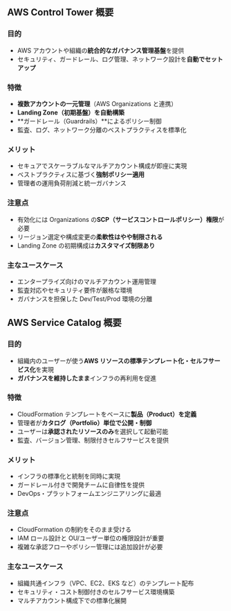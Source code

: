 ## AWS Control Tower 概要

### 目的

- AWS アカウントや組織の**統合的なガバナンス管理基盤**を提供
- セキュリティ、ガードレール、ログ管理、ネットワーク設計を**自動でセットアップ**

### 特徴

- **複数アカウントの一元管理**（AWS Organizations と連携）
- **Landing Zone（初期基盤）を自動構築**
- **ガードレール（Guardrails）**によるポリシー制御
- 監査、ログ、ネットワーク分離のベストプラクティスを標準化

### メリット

- セキュアでスケーラブルなマルチアカウント構成が即座に実現
- ベストプラクティスに基づく**強制ポリシー適用**
- 管理者の運用負荷削減と統一ガバナンス

### 注意点

- 有効化には Organizations の**SCP（サービスコントロールポリシー）権限**が必要
- リージョン選定や構成変更の**柔軟性はやや制限される**
- Landing Zone の初期構成は**カスタマイズ制限あり**

### 主なユースケース

- エンタープライズ向けのマルチアカウント運用管理
- 監査対応やセキュリティ要件が厳格な環境
- ガバナンスを担保した Dev/Test/Prod 環境の分離

## AWS Service Catalog 概要

### 目的

- 組織内のユーザーが使う**AWS リソースの標準テンプレート化・セルフサービス化**を実現
- **ガバナンスを維持したまま**インフラの再利用を促進

### 特徴

- CloudFormation テンプレートをベースに**製品（Product）を定義**
- 管理者が**カタログ（Portfolio）単位で公開・制御**
- ユーザーは**承認されたリソースのみ**を選択して起動可能
- 監査、バージョン管理、制限付きセルフサービスを提供

### メリット

- インフラの標準化と統制を同時に実現
- ガードレール付きで開発チームに自律性を提供
- DevOps・プラットフォームエンジニアリングに最適

### 注意点

- CloudFormation の制約をそのまま受ける
- IAM ロール設計と OU/ユーザー単位の権限設計が重要
- 複雑な承認フローやポリシー管理には追加設計が必要

### 主なユースケース

- 組織共通インフラ（VPC、EC2、EKS など）のテンプレート配布
- セキュリティ・コスト制御付きのセルフサービス環境構築
- マルチアカウント構成下での標準化展開
